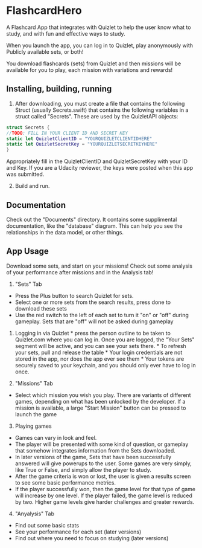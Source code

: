 # FlashcardHero
A Flashcard App that integrates with Quizlet to help the user know what to study, and with fun and effective ways to study.

When you launch the app, you can log in to Quizlet, play anonymously with Publicly available sets, or both!

You download flashcards (sets) from Quizlet and then missions will be available for you to play, each mission with variations and rewards!

## Installing, building, running

1. After downloading, you must create a file that contains the following Struct (usually Secrets.swift) that contains the following variables in a struct called "Secrets".  These are used by the QuizletAPI objects:

  ```swift
  struct Secrets {
  //TODO: FILL IN YOUR CLIENT ID AND SECRET KEY
  static let QuizletClientID = "YOURQUIZLETCLIENTIDHERE"
  static let QuizletSecretKey = "YOURQUIZLETSECRETKEYHERE"
  }
  ```
  Appropriately fill in the QuizletClientID and QuizletSecretKey with your ID and Key.  If you are a Udacity reviewer, the keys were posted when this app was submitted.

2. Build and run.

## Documentation
Check out the "Documents" directory.  It contains some supplimental documentation, like the "database" diagram. This can help you see the relationships in the data model, or other things.

## App Usage
Download some sets, and start on your missions!
Check out some analysis of your performance after missions and in the Analysis tab!

1. "Sets" Tab
  * Press the Plus button to search Quizlet for sets.
  * Select one or more sets from the search results, press done to download these sets
  * Use the red switch to the left of each set to turn it "on" or "off" during gameplay.  Sets that are "off" will not be asked during gameplay
  1. Logging in via Quizlet
    * press the person outline to be taken to Quizlet.com where you can log in.  Once you are logged, the "Your Sets" segment will be active, and you can see your sets there.
    * To refresh your sets, pull and release the table
    * Your login credentials are not stored in the app, nor does the app ever see them
    * Your tokens are securely saved to your keychain, and you should only ever have to log in once.

2. "Missions" Tab
  * Select which mission you wish you play.  There are variants of different games, depending on what has been unlocked by the developer.  If a mission is available, a large "Start Mission" button can be pressed to launch the game

3. Playing games
  * Games can vary in look and feel.
  * The player will be presented with some kind of question, or gameplay that somehow integrates information from the Sets downloaded.
  * In later versions of the game, Sets that have been successfully answered will give powerups to the user.  Some games are very simply, like True or False, and simply allow the player to study.
  * After the game criteria is won or lost, the user is given a results screen to see some basic performance metrics.
  * If the player successfully won, then the game level for that type of game will increase by one level.  If the player failed, the game level is reduced by two.  Higher game levels give harder challenges and greater rewards.

4. "Anyalysis" Tab
  * Find out some basic stats
  * See your performance for each set (later versions)
  * Find out where you need to focus on studying (later versions)
